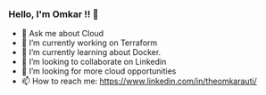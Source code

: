### Hello, I'm Omkar !! 👋

- 💬 Ask me about Cloud
- 🔭 I’m currently working on Terraform
- 🌱 I’m currently learning about Docker.
- 👯 I’m looking to collaborate on Linkedin
- 🤔 I’m looking for more cloud opportunities
- 📫 How to reach me: https://www.linkedin.com/in/theomkarauti/


